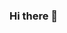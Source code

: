 ### Hi there 👋

<!--
**LylaLiu/LylaLiu** is a ✨ _special_ ✨ repository because its `README.md` (this file) appears on your GitHub profile.

Here are some ideas to get you started:

- 🌱 Completing HyperionDev's 16 week Data Science bootcamp run in partnership with the UK Department for Education. I was on of the selected 900 out of over 20,000 applicants to participate in this fully-funded program. 
- 🔭 I am now looking to leverage my new Data Science skills into a full-time data focused role.
- 👯 Possessing extensive practical experience in the education sector, eager to contribute to team success through hard work, talent, and excellent organizational skills. Motivated to learn, grow, and excel in the tech industry. 
- 🤔 I’m looking for help with ...
- 😄 Motivated to learn, grow, and excel in the tech industry. 
